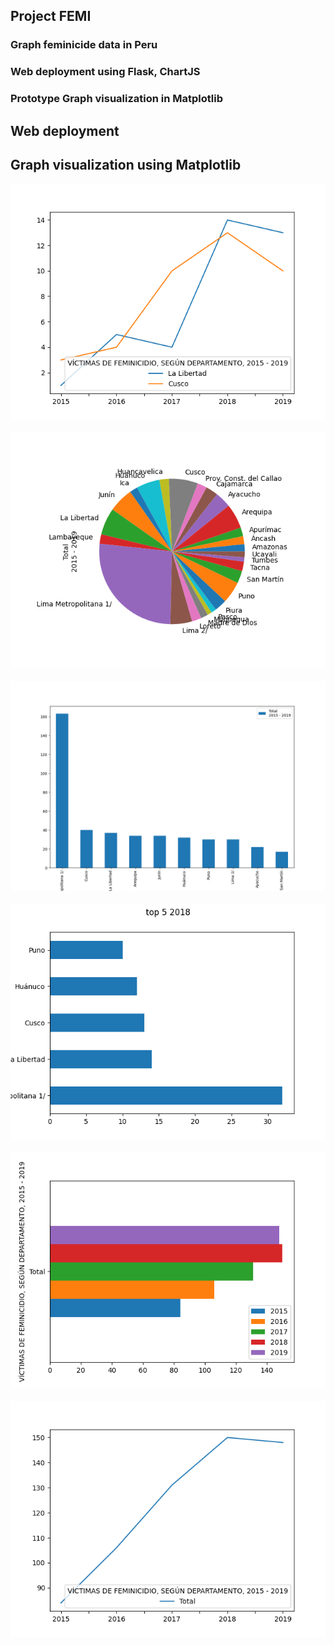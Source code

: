 ## Project FEMI

### Graph feminicide data in Peru <br/>
### Web deployment using Flask, ChartJS <br/>
### Prototype Graph visualization in Matplotlib <br/>

## Web deployment <br/>

## Graph visualization using Matplotlib <br/>

![Casos en Cusco y La Libertad](/static/img/cusco_la_libertad.png) <br/>
<br/>
![Pie de totales de 2015 al 2019](/static/img/pie_total_2015-2019.png) <br/>
<br/>
![Top 10 Totales](/static/img/top_10_totales.png) <br/>
<br/>
![Top 5 del 2018](/static/img/top_5_2018.png) <br/>
<br/>
![Totales Baras Horizontales](/static/img/totales_horizontal_bars.png) <br/>
<br/>
![Totales Line](/static/img/totales_line.png) <br/>
